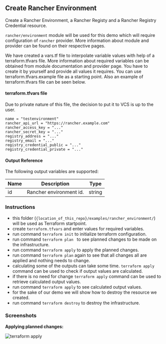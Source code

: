 ## Create Rancher Environment
Create a Rancher Environment, a Rancher Registy and a Rancher Registry Credential resource.

`rancher/environment` module will be used for this demo which will require configuration of `rancher` provider. More information about module and provider can be found on their respective pages. 

We have created a vars.tf file to interpolate variable values with help of a terraform.tfvars file. More information about required variables can be obtained from module documentation and provider page. You have to create it by yourself and provide all values it requires. You can use terraform.tfvars.example file as a starting point. Also an example of terraform.tfvars file can be seen below.

#### terraform.tfvars file
Due to private nature of this file, the decision to put it to VCS is up to the user.
```hcl
name = "testenvironment"
rancher_api_url = "https://rancher.example.com"
rancher_access_key = "..."
rancher_secret_key = "..."
registry_address = "..."
registry_email = "..."
registry_credential_public = "..."
registry_credential_private = "..."
```


#### Output Reference
The following output variables are supported:

Name | Description | Type
----------------- | --------- | --------
id  | Rancher environment id. | string


### Instructions
* this folder (`{location_of_this_repo}/examples/rancher_environment/`) will be used as Terraform startpoint.
* create `terraform.tfvars` and enter values for required variables.
* run command `terraform init` to initialize terraform configuration.
* run command `terraform plan ` to see planned changes to be made on the infrastructure.
* run command `terraform apply` to apply the planned changes.
* run command `terraform plan` again to see that all changes all are applied and nothing needs to change.
* calculating some of the outputs can take some time. `terraform apply` command can be used to check if output values are calculated.
* if there is no need for change `terraform apply` command can be used to retrieve calculated output values.
* run command `terraform apply` to see calculated output values.
* for the sake of our demo we will show how to destroy the resource we created.
* run command `terraform destroy` to destroy the infrastructure.


### Screenshots
__Applying planned changes:__

![terraform apply](https://user-images.githubusercontent.com/29708769/28366503-50df2c8e-6c8d-11e7-86a4-5eb802dd2563.png)

